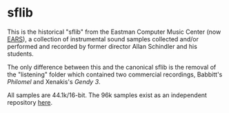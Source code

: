 # sflib
This is the historical "sflib" from the Eastman Computer Music Center (now [EARS](https://www.esm.rochester.edu/ears/)), a collection of instrumental sound samples collected and/or performed and recorded by former director Allan Schindler and his students.

The only difference between this and the canonical sflib is the removal of the "listening" folder which contained two commercial recordings, Babbitt's *Philomel* and Xenakis's *Gendy 3*.

All samples are 44.1k/16-bit. The 96k samples exist as an independent repository [here](https://github.com/scottericpetersen/sflib96).
